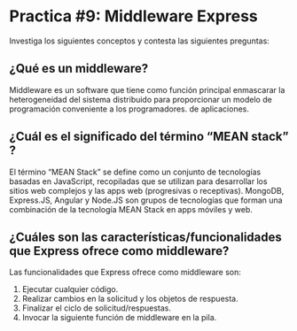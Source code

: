 # Practica #9: Middleware Express

Investiga los siguientes conceptos y contesta las siguientes preguntas:

## ¿Qué es un middleware?

Middleware es un software que tiene como función principal enmascarar la heterogeneidad del sistema distribuido para proporcionar un modelo de programación conveniente a los programadores. de aplicaciones.

## ¿Cuál es el significado del término “MEAN stack” ?

El término “MEAN Stack” se define como un conjunto de tecnologías basadas en JavaScript, recopiladas que se utilizan para desarrollar los sitios web complejos y las apps web (progresivas o receptivas). MongoDB, Express.JS, Angular y Node.JS son grupos de tecnologías que forman una combinación de la tecnología MEAN Stack en apps móviles y web. 

## ¿Cuáles son las características/funcionalidades que Express ofrece como middleware?

Las funcionalidades que Express ofrece como middleware son:

1. Ejecutar cualquier código.
2. Realizar cambios en la solicitud y los objetos de respuesta.
3. Finalizar el ciclo de solicitud/respuestas.
4. Invocar la siguiente función de middleware en la pila.
